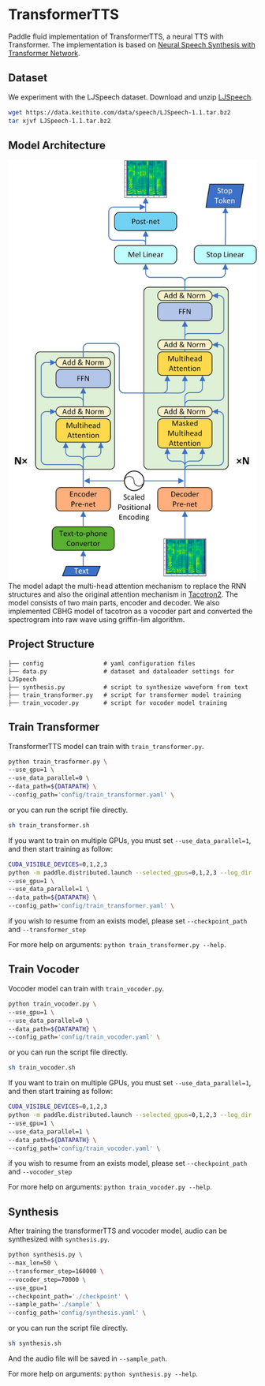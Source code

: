 # TransformerTTS
Paddle fluid implementation of TransformerTTS, a neural TTS with Transformer. The implementation is based on [Neural Speech Synthesis with Transformer Network](https://arxiv.org/abs/1809.08895).

## Dataset

We experiment with the LJSpeech dataset. Download and unzip [LJSpeech](https://keithito.com/LJ-Speech-Dataset/).

```bash
wget https://data.keithito.com/data/speech/LJSpeech-1.1.tar.bz2
tar xjvf LJSpeech-1.1.tar.bz2
```
## Model Architecture

![TransformerTTS model architecture](./images/model_architecture.jpg)
The model adapt the multi-head attention mechanism to replace the RNN structures and also the original attention mechanism in [Tacotron2](https://arxiv.org/abs/1712.05884). The model consists of two main parts, encoder and decoder. We also implemented CBHG model of tacotron as a vocoder part and converted the spectrogram into raw wave using griffin-lim algorithm.

## Project Structure
```text
├── config                 # yaml configuration files
├── data.py                # dataset and dataloader settings for LJSpeech
├── synthesis.py           # script to synthesize waveform from text
├── train_transformer.py   # script for transformer model training
├── train_vocoder.py       # script for vocoder model training
```

## Train Transformer

TransformerTTS model can train with ``train_transformer.py``.
```bash
python train_trasformer.py \
--use_gpu=1 \
--use_data_parallel=0 \
--data_path=${DATAPATH} \
--config_path='config/train_transformer.yaml' \
```
or you can run the script file directly.
```bash
sh train_transformer.sh
```
If you want to train on multiple GPUs, you must set ``--use_data_parallel=1``, and then start training as follow:

```bash
CUDA_VISIBLE_DEVICES=0,1,2,3
python -m paddle.distributed.launch --selected_gpus=0,1,2,3 --log_dir ./mylog train_transformer.py \
--use_gpu=1 \
--use_data_parallel=1 \
--data_path=${DATAPATH} \
--config_path='config/train_transformer.yaml' \
```

if you wish to resume from an exists model, please set ``--checkpoint_path`` and ``--transformer_step``

For more help on arguments: 
``python train_transformer.py --help``.

## Train Vocoder
Vocoder model can train with ``train_vocoder.py``.
```bash
python train_vocoder.py \
--use_gpu=1 \
--use_data_parallel=0 \
--data_path=${DATAPATH} \
--config_path='config/train_vocoder.yaml' \
```
or you can run the script file directly.
```bash
sh train_vocoder.sh
```
If you want to train on multiple GPUs, you must set ``--use_data_parallel=1``, and then start training as follow:

```bash
CUDA_VISIBLE_DEVICES=0,1,2,3
python -m paddle.distributed.launch --selected_gpus=0,1,2,3 --log_dir ./mylog train_vocoder.py \
--use_gpu=1 \
--use_data_parallel=1 \
--data_path=${DATAPATH} \
--config_path='config/train_vocoder.yaml' \
```
if you wish to resume from an exists model, please set ``--checkpoint_path`` and ``--vocoder_step``

For more help on arguments: 
``python train_vocoder.py --help``.

## Synthesis
After training the transformerTTS and vocoder model, audio can be synthesized with ``synthesis.py``.
```bash
python synthesis.py \
--max_len=50 \
--transformer_step=160000 \
--vocoder_step=70000 \
--use_gpu=1
--checkpoint_path='./checkpoint' \
--sample_path='./sample' \
--config_path='config/synthesis.yaml' \
```

or you can run the script file directly.
```bash
sh synthesis.sh
```

And the audio file will be saved in ``--sample_path``.

For more help on arguments: 
``python synthesis.py --help``.
